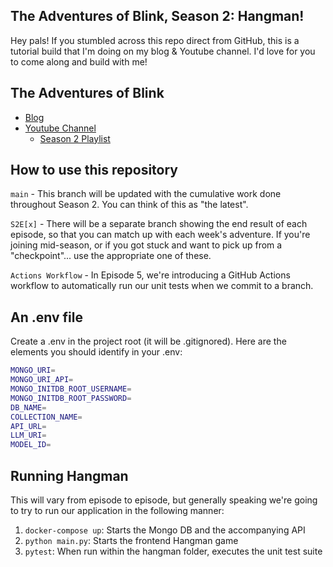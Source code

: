 ## The Adventures of Blink, Season 2:  Hangman!

Hey pals!  If you stumbled across this repo direct from GitHub, this is a tutorial build that I'm doing on my blog & Youtube channel.  I'd love for you to come along and build with me!

## The Adventures of Blink

- [Blog](https://dev.to/LinkBenjamin)
- [Youtube Channel](https://www.youtube.com/@TheAdventuresOfBlink/)
  - [Season 2 Playlist](https://www.youtube.com/watch?v=sprHBFPQZTw&list=PLzx3AhqFM-JCde64SNh6I1_EHLMOLO2dL)

## How to use this repository

`main` - This branch will be updated with the cumulative work done throughout Season 2.  You can think of this as "the latest".

`S2E[x]` - There will be a separate branch showing the end result of each episode, so that you can match up with each week's adventure.  If you're joining mid-season, or if you got stuck and want to pick up from a "checkpoint"... use the appropriate one of these.

`Actions Workflow` - In Episode 5, we're introducing a GitHub Actions workflow to automatically run our unit tests when we commit to a branch.

## An .env file

Create a .env in the project root (it will be .gitignored).  Here are the elements you should identify in your .env:

```bash
MONGO_URI=
MONGO_URI_API=
MONGO_INITDB_ROOT_USERNAME=
MONGO_INITDB_ROOT_PASSWORD=
DB_NAME=
COLLECTION_NAME=
API_URL=
LLM_URI=
MODEL_ID=
```

## Running Hangman

This will vary from episode to episode, but generally speaking we're going to try to run our application in the following manner:

1. `docker-compose up`: Starts the Mongo DB and the accompanying API
2. `python main.py`: Starts the frontend Hangman game
3. `pytest`: When run within the hangman folder, executes the unit test suite